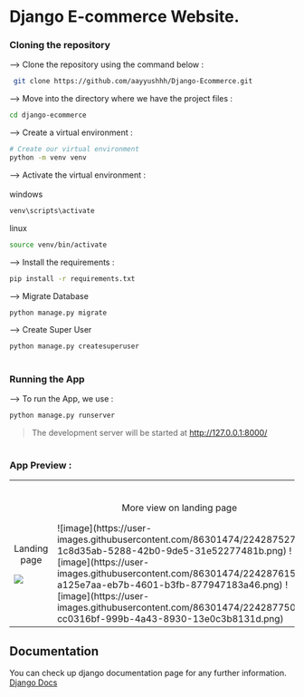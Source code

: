# Django E-commerce Website.

### Cloning the repository

--> Clone the repository using the command below :
```bash
 git clone https://github.com/aayyushhh/Django-Ecommerce.git


```

--> Move into the directory where we have the project files : 
```bash
cd django-ecommerce

```

--> Create a virtual environment :
```bash
# Create our virtual environment
python -m venv venv

```

--> Activate the virtual environment : <br><br>
windows
```bash
venv\scripts\activate

```
linux
```bash
source venv/bin/activate

```

--> Install the requirements :
```bash
pip install -r requirements.txt

```

--> Migrate Database
```bash
python manage.py migrate

```

--> Create Super User
```bash
python manage.py createsuperuser

```

#

### Running the App

--> To run the App, we use :
```bash
python manage.py runserver

```

>  The development server will be started at http://127.0.0.1:8000/

#

### App Preview :

<table width="100%"> 
<tr>
<td width="50%">      
&nbsp; 
<br>
<p align="center">
  Landing page
</p>
<img src="https://user-images.githubusercontent.com/86301474/224287452-2ecb3169-80c3-434c-853a-861ad8ea9774.png"

</td> 
<td width="50%">
<br>
<p align="center">
  More view on landing page
</p>
 ![image](https://user-images.githubusercontent.com/86301474/224287527-1c8d35ab-5288-42b0-9de5-31e52277481b.png)
 ![image](https://user-images.githubusercontent.com/86301474/224287615-a125e7aa-eb7b-4601-b3fb-877947183a46.png)
![image](https://user-images.githubusercontent.com/86301474/224287750-cc0316bf-999b-4a43-8930-13e0c3b8131d.png)


</td>
</table>


## Documentation
You can check up django documentation page for any further information.
[Django Docs](https://docs.djangoproject.com/en/4.0/)
